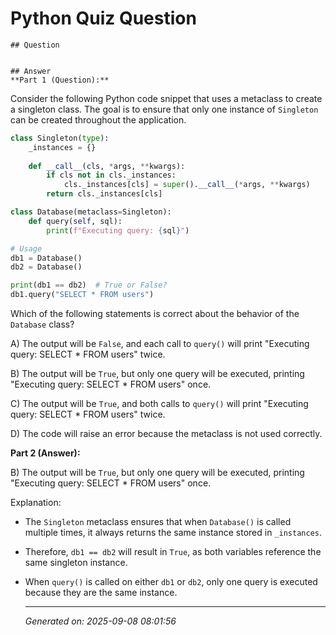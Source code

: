 # Python Quiz Question
    
    ## Question
    
    
    ## Answer
    **Part 1 (Question):**

Consider the following Python code snippet that uses a metaclass to create a singleton class. The goal is to ensure that only one instance of `Singleton` can be created throughout the application.

```python
class Singleton(type):
    _instances = {}
    
    def __call__(cls, *args, **kwargs):
        if cls not in cls._instances:
            cls._instances[cls] = super().__call__(*args, **kwargs)
        return cls._instances[cls]

class Database(metaclass=Singleton):
    def query(self, sql):
        print(f"Executing query: {sql}")

# Usage
db1 = Database()
db2 = Database()

print(db1 == db2)  # True or False?
db1.query("SELECT * FROM users")
```

Which of the following statements is correct about the behavior of the `Database` class?

A) The output will be `False`, and each call to `query()` will print "Executing query: SELECT * FROM users" twice.

B) The output will be `True`, but only one query will be executed, printing "Executing query: SELECT * FROM users" once.

C) The output will be `True`, and both calls to `query()` will print "Executing query: SELECT * FROM users" twice.

D) The code will raise an error because the metaclass is not used correctly.

**Part 2 (Answer):**

B) The output will be `True`, but only one query will be executed, printing "Executing query: SELECT * FROM users" once.

Explanation:

- The `Singleton` metaclass ensures that when `Database()` is called multiple times, it always returns the same instance stored in `_instances`.
- Therefore, `db1 == db2` will result in `True`, as both variables reference the same singleton instance.
- When `query()` is called on either `db1` or `db2`, only one query is executed because they are the same instance.
    
    ---
    *Generated on: 2025-09-08 08:01:56*
    
